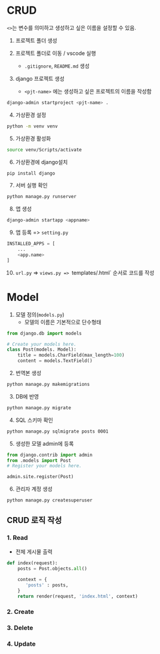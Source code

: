 # CRUD
`<>`는 변수를 의미하고 생성하고 싶은 이름을 설정할 수 있음.

1. 프로젝트 폴더 생성
2. 프로젝트 폴더로 이동 / vscode 실행
    - `.gitignore`, `README.md` 생성

3. django 프로젝트 생성
    - `<pjt-name>` 에는 생성하고 싶은 프로젝트의 이름을 작성함
```bash
django-admin startproject <pjt-name> .
```

4. 가상환경 설정
```bash
python -m venv venv
```

5. 가상환경 활성화
```bash
source venv/Scripts/activate
```

6. 가상환경에 django설치
```bash
pip install django
```

7. 서버 실행 확인
```bash
python manage.py runserver
```

8. 앱 생성
```bash
django-admin startapp <appname>
```

9. 앱 등록 => `setting.py`
```python
INSTALLED_APPS = [
    ...
    <app.name>
]
```

10. `url.py` => `views.py => `templates/.html` 순서로 코드를 작성

# Model

1. 모델 정의(`models.py`)
    - 모델의 이름은 기본적으로 단수형태

```python
from django.db import models

# Create your models here.
class Post(models. Model):
    title = models.CharField(max_length=100)
    content = models.TextField()
```

2. 번역본 생성
```bash
python manage.py makemigrations
```

3. DB에 반영
```bash
python manage.py migrate
```

4. SQL 스키마 확인
```bash
python manage.py sqlmigrate posts 0001
```

5. 생성한 모델 admin에 등록
```python
from django.contrib import admin
from .models import Post
# Register your models here.

admin.site.register(Post)
```

6. 관리자 계정 생성
```bash
python manage.py createsuperuser
```

## CRUD 로직 작성

### 1. Read

- 전체 게시물 출력
```python
def index(request):
    posts = Post.objects.all()
    
    context = {
       'posts' : posts,
    }
    return render(request, 'index.html', context)
```
### 2. Create

### 3. Delete

### 4. Update